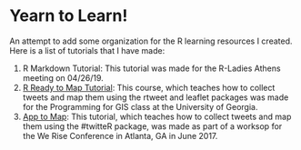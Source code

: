 # Yearn to Learn!

An attempt to add some organization for the R learning resources I created. Here is a list of tutorials that I have made:

1. R Markdown Tutorial: This tutorial was made for the R-Ladies Athens meeting on 04/26/19.
2. [R Ready to Map Tutorial](https://github.com/momiji15/apptomap/tree/master/R%20Ready%20to%20Map): This course, which teaches how to collect tweets and map them using the rtweet and leaflet packages was made for the Programming for GIS class at the University of Georgia.
3. [App to Map](https://github.com/momiji15/apptomap): This tutorial, which teaches how to collect tweets and map them using the #twitteR package, was made as part of a worksop for the We Rise Conference in Atlanta, GA in June 2017.
